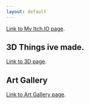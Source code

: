 ```yaml
---
layout: default
---
```


[Link to My Itch.IO page](https://staledonut.itch.io/).

## **3D Things ive made.**
[Link to 3D page](./3D-Stuff.html).

## **Art Gallery**
[Link to Art Gallery page](./Art-Gallery.html).


